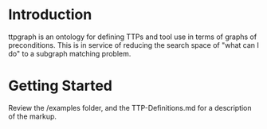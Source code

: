 # Introduction 
ttpgraph is an ontology for defining TTPs and tool use in terms of graphs of preconditions. This is in service of reducing the search space of "what can I do" to a subgraph matching problem. 
# Getting Started
Review the /examples folder, and the TTP-Definitions.md for a description of the markup. 